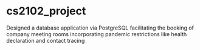 # cs2102_project
 Designed a database application via PostgreSQL facilitating the booking of company meeting rooms incorporating pandemic restrictions like health declaration and contact tracing
